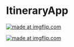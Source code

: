 # ItineraryApp

<a href="https://imgflip.com/gif/3j8zsd"><img src="https://i.imgflip.com/3j8zsd.gif" title="made at imgflip.com"/></a>

<a href="https://imgflip.com/gif/3j90pb"><img src="https://i.imgflip.com/3j90pb.gif" title="made at imgflip.com"/></a>
